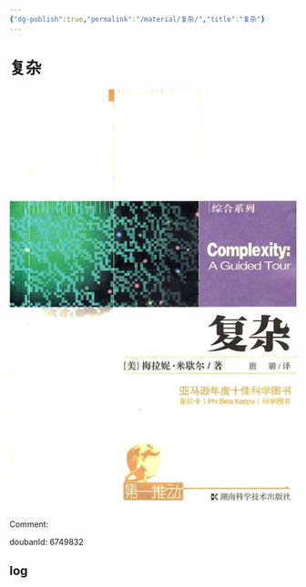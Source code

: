 ```yaml
---
{"dg-publish":true,"permalink":"/material/复杂/","title":"复杂"}
---
```



# 复杂

![image](https://raw.githubusercontent.com/HiraethEcho/picx-images-hosting/master/picgo/202505281706246.png)

Comment: 



doubanId: 6749832

## log

